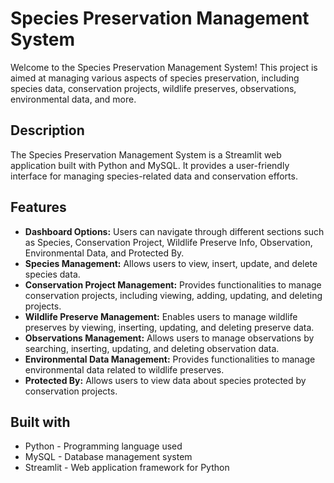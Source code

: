 # Species Preservation Management System

Welcome to the Species Preservation Management System! This project is aimed at managing various aspects of species preservation, including species data, conservation projects, wildlife preserves, observations, environmental data, and more.

## Description

The Species Preservation Management System is a Streamlit web application built with Python and MySQL. It provides a user-friendly interface for managing species-related data and conservation efforts.

## Features

- **Dashboard Options:** Users can navigate through different sections such as Species, Conservation Project, Wildlife Preserve Info, Observation, Environmental Data, and Protected By.
- **Species Management:** Allows users to view, insert, update, and delete species data.
- **Conservation Project Management:** Provides functionalities to manage conservation projects, including viewing, adding, updating, and deleting projects.
- **Wildlife Preserve Management:** Enables users to manage wildlife preserves by viewing, inserting, updating, and deleting preserve data.
- **Observations Management:** Allows users to manage observations by searching, inserting, updating, and deleting observation data.
- **Environmental Data Management:** Provides functionalities to manage environmental data related to wildlife preserves.
- **Protected By:** Allows users to view data about species protected by conservation projects.


## Built with
- Python - Programming language used
- MySQL - Database management system
- Streamlit - Web application framework for Python

